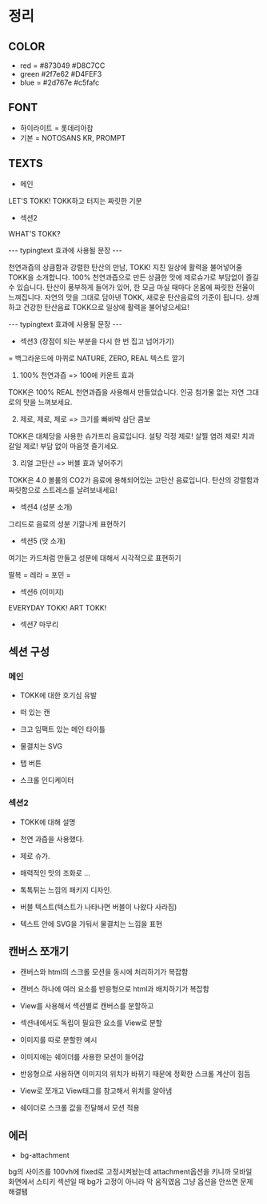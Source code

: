 # 정리

## COLOR

- red = #873049 #D8C7CC
- green #2f7e62 #D4FEF3
- blue = #2d767e #c5fafc

## FONT

- 하이라이트 = 롯데리아찹
- 기본 = NOTOSANS KR, PROMPT

## TEXTS

- 메인

LET'S TOKK!
TOKK하고 터지는 짜릿한 기분

- 섹션2

WHAT'S TOKK?

--- typingtext 효과에 사용될 문장 ---

천연과즙의 상큼함과 강렬한 탄산의 만남, TOKK!
지친 일상에 활력을 불어넣어줄 TOKK을 소개합니다.
100% 천연과즙으로 만든 상큼한 맛에 제로슈가로 부담없이 즐길 수 있습니다.
탄산이 풍부하게 들어가 있어, 한 모금 마실 때마다 온몸에 짜릿한 전율이 느껴집니다.
자연의 맛을 그대로 담아낸 TOKK, 새로운 탄산음료의 기준이 됩니다.
상쾌하고 건강한 탄산음료 TOKK으로 일상에 활력을 불어넣으세요!

--- typingtext 효과에 사용될 문장 ---

- 섹션3 (장점이 되는 부분을 다시 한 번 집고 넘어가기)

= 백그라운드에 마퀴로 NATURE, ZERO, REAL 텍스트 깔기

1. 100% 천연과즙 => 100에 카운트 효과

TOKK은 100% REAL 천연과즙을 사용해서 만들었습니다.
인공 첨가물 없는 자연 그대로의 맛을 느껴보세요.

2. 제로, 제로, 제로 => 크기를 빠바박 삼단 콤보

TOKK은 대체당을 사용한 슈가프리 음료입니다.
설탕 걱정 제로! 살찔 염려 제로! 치과 갈일 제로!
부담 없이 마음껏 즐기세요.

3. 리얼 고탄산 => 버블 효과 넣어주기

TOKK은 4.0 볼륨의 CO2가 음료에 용해되어있는 고탄산 음료입니다.
탄산의 강렬함과 짜릿함으로 스트레스를 날려보내세요!

- 섹션4 (성분 소개)

그리드로 음료의 성분 기깔나게 표현하기

- 섹션5 (맛 소개)

여기는 카드처럼 만들고 성분에 대해서 시각적으로 표현하기

딸복 =
레라 =
포민 =

- 섹션6 (이미지)

EVERYDAY TOKK!
ART TOKK!

- 섹션7 마무리

## 섹션 구성

### 메인

- TOKK에 대한 호기심 유발

- 떠 있는 캔
- 크고 임팩트 있는 메인 타이틀
- 물결치는 SVG
- 탭 버튼
- 스크롤 인디케이터

### 섹션2

- TOKK에 대해 설명

- 천연 과즙을 사용했다.
- 제로 슈가.
- 매력적인 맛의 조화로 ...
- 톡톡튀는 느낌의 패키지 디자인.

- 버블 텍스트(텍스트가 나타나면 버블이 나왔다 사라짐)
- 텍스트 안에 SVG을 가둬서 물결치는 느낌을 표현

## 캔버스 쪼개기

- 캔버스와 html의 스크롤 모션을 동시에 처리하기가 복잡함
- 캔버스 하나에 여러 요소를 반응형으로 html과 배치하기가 복잡함

- View를 사용해서 섹션별로 캔버스를 분할하고
- 섹션내에서도 독립이 필요한 요소를 View로 분할

- 이미지를 따로 분할한 예시
- 이미지에는 쉐이더를 사용한 모션이 들어감
- 반응형으로 사용하면 이미지의 위치가 바뀌기 때문에 정확한 스크롤 계산이 힘듬
- View로 쪼개고 View태그를 참고해서 위치를 알아냄
- 쉐이더로 스크롤 값을 전달해서 모션 적용

## 에러

- bg-attachment

bg의 사이즈를 100vh에 fixed로 고정시켜놨는데
attachment옵션을 키니까 모바일 화면에서 스티키 섹션일 때
bg가 고정이 아니라 막 움직였음
그냥 옵션을 안쓰면 문제 해결됌
